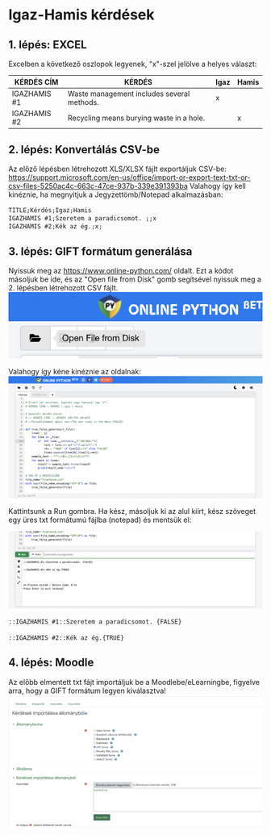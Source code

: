 # Igaz-Hamis kérdések

## 1. lépés: EXCEL

Excelben a következő oszlopok legyenek, "x"-szel jelölve a helyes választ: 

| KÉRDÉS CÍM | KÉRDÉS | Igaz | Hamis |
| --|--|--|--|
| IGAZHAMIS #1|Waste management includes several methods.|x||
| IGAZHAMIS #2| Recycling means burying waste in a hole.||x|

## 2. lépés: Konvertálás CSV-be

Az előző lépésben létrehozott XLS/XLSX fájlt exportáljuk CSV-be: https://support.microsoft.com/en-us/office/import-or-export-text-txt-or-csv-files-5250ac4c-663c-47ce-937b-339e391393ba
Valahogy így kell kinéznie, ha megnyitjuk a Jegyzettömb/Notepad alkalmazásban:
```
TITLE;Kérdés;Igaz;Hamis
IGAZHAMIS #1;Szeretem a paradicsomot. ;;x
IGAZHAMIS #2;Kék az ég.;x;
```

## 3. lépés: GIFT formátum generálása

Nyissuk meg az https://www.online-python.com/ oldalt.
Ezt a kódot másoljuk be ide, és az "Open file from Disk" gomb segítsével nyissuk meg a 2. lépésben létrehozott CSV fájlt.
![Open file from disk](readme_src/openfile.png)

Valahogy így kéne kinéznie az oldalnak:
![Opened file](readme_src/code.png)

Kattintsunk a Run gombra. Ha kész, másoljuk ki az alul kiírt, kész szöveget egy üres txt formátumú fájlba (notepad) és mentsük el:

![Run code and copy results](readme_src/run.png)

```
::IGAZHAMIS #1::Szeretem a paradicsomot. {FALSE}

::IGAZHAMIS #2::Kék az ég.{TRUE}
```


## 4. lépés: Moodle

Az előbb elmentett txt fájt importáljuk be a Moodlebe/eLearningbe, figyelve arra, hogy a GIFT formátum legyen kiválasztva!
![Moodle](readme_src/moodle.png)